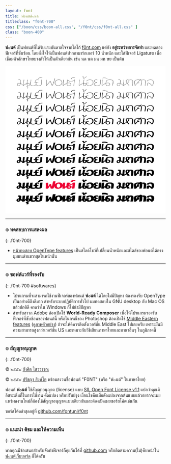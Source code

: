 ```yaml
---
layout: font
title: ฟอนต์ฟ๐นต์
titleclass: "f0nt-700"
css: ["/boon/css/boon-all.css", "/f0nt/css/f0nt-all.css" ]
class: "boon-400"
---
```


**ฟ๐นต์** เป็นฟอนต์ที่ได้รับแรงบันดาลใจจากโลโก้ [f0nt.com](http://f0nt.com) แต่ยัง **อยู่ระหว่างการจัดทำ** และทดลองฟีเจอร์ที่ซับซ้อน โดยตั้งใจให้เป็นฟอนต์ปากกามาร์กเกอร์ 10 น้ำหนัก และใส่ฟีเจอร์ Ligature เพื่อเชื่อมตัวอักษรไทยบางตัวให้เป็นตัวเดียวกัน เช่น นด นต มน มห ษย เป็นต้น

![F0nt Font](images/samples.png)

-----

### ๏ ทดสอบการแสดงผล
{: .f0nt-700}

- [หน้าทดสอบ OpenType features](features.html) เป็นสไลด์โชว์ที่เปลี่ยนน้ำหนักและสไตล์ของฟอนต์ได้ตรงมุมบนด้านขวาสุดในหน้านั้น

-----

### ๏ ซอฟต์แวร์ที่รองรับ
{: .f0nt-700 #softwares}

- โปรแกรมที่จะสามารถใช้งานฟีเจอร์ของฟอนต์ **ฟ๐นต์** ได้โดยไม่มีปัญหา ต้องรองรับ OpenType เป็นอย่างดีถึงดีมาก สำหรับระบบปฏิบัติการทั่วไป ผมทดสอบใน GNU desktop กับ Mac OS แล้วปกติดี คาดว่าใน Windows ก็ไม่น่ามีปัญหา  
- สำหรับสาวก Adobe ต้องเปิดใช้ **World-Ready Composer** เพื่อให้โปรแกรมรองรับฟีเจอร์ที่ซับซ้อนของฟอนต์นี้ หรือในกรณีของ Photoshop ต้องเปิดใช้ [Middle Eastern features](https://helpx.adobe.com/photoshop/using/arabic-hebrew.html) ([ดูภาพตัวอย่าง](https://forums.adobe.com/message/8627289#8627289)) ถ้าจะให้ดีควรติดตั้งเวอร์ชั่น Middle East ไปเลยครับ เพราะมันมีความสามารถสูงกว่าเวอร์ชั่น US และเหมาะกับวิธีเขียนภาษาไทยและภาษาอื่นๆ ในภูมิภาคนี้

-----

### ๏ สัญญาอนุญาต
{: .f0nt-700}

&copy; ๒๕๕๙ [สังศิต ไสววรรณ](https://sungsit.com/)

&copy; ๒๕๕๙ [ปรัชญา สิงห์โต](http://iannnnn.com/) พร้อมสงวนชื่อฟอนต์ "F0NT" (หรือ "ฟ๐นต์" ในภาษาไทย)



ฟอนต์ **ฟ๐นต์** ใช้สัญญาอนุญาต (license) แบบ [SIL Open Font License v1.1](http://scripts.sil.org/OFL) แปลว่าคุณมีอิสระเต็มที่ในการใช้งาน ดัดแปลง หรือปรับปรุง เงื่อนไขคือเมื่อดัดแปลงจากต้นแบบแล้วอยากจะเผยแพร่ผลงานใหม่ก็ต้องใช้สัญญาอนุญาตแบบเดียวกันและต้องเปิดเผยซอร์สโค้ดเช่นกัน

ซอร์สโค้ดล่าสุดอยู่ที่ [github.com/fontuni/f0nt](https://github.com/fontuni/f0nt)

-----

### ๏ แนะนำ ติชม และให้ความเห็น
{: .f0nt-700}

หากคุณมีข้อเสนอสำหรับจัดทำฟีเจอร์ก็คุยกันได้ที่ [github.com](https://github.com/fontuni/f0nt/issues) หรือติดตามความ(ไม่)คืบหน้าใน [ฟ๐นต์เว็บบอร์ด](http://www.f0nt.com/forum/index.php/topic,23017.0.html) ก็ได้ครับ

